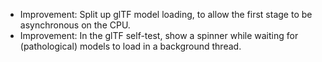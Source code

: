 - Improvement: Split up glTF model loading, to allow the first stage to be asynchronous on the CPU.
- Improvement: In the glTF self-test, show a spinner while waiting for (pathological) models to load in a background thread.
